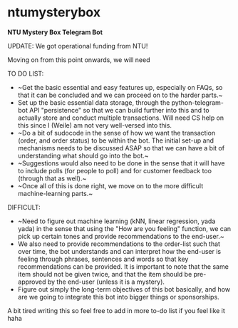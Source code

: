 # ntumysterybox
**NTU Mystery Box Telegram Bot**

UPDATE: We got operational funding from NTU!

Moving on from this point onwards, we will need 

TO DO LIST:

* ~Get the basic essential and easy features up, especially on FAQs, so that it can be concluded and we can proceed on to the harder parts.~
* Set up the basic essential data storage, through the python-telegram-bot API "persistence" so that we can build further into this and to actually store and conduct multiple transactions. Will need CS help on this since I (Weile) am not very well-versed into this.
* ~Do a bit of sudocode in the sense of how we want the transaction (order, and order status) to be within the bot. The initial set-up and mechanisms needs to be discussed ASAP so that we can have a bit of understanding what should go into the bot.~
* ~Suggestions would also need to be done in the sense that it will have to include polls (for people to poll) and for customer feedback too (through that as well).~
* ~Once all of this is done right, we move on to the more difficult machine-learning parts.~

DIFFICULT:
* ~Need to figure out machine learning (kNN, linear regression, yada yada) in the sense that using the "How are you feeling" function, we can pick up certain tones and provide recommendations to the end-user.~
* We also need to provide recommendations to the order-list such that over time, the bot understands and can interpret how the end-user is feeling through phrases, sentences and words so that key recommendations can be provided. It is important to note that the same item should not be given twice, and that the item should be pre-approved by the end-user (unless it is a mystery).
* Figure out simply the long-term objectives of this bot basically, and how are we going to integrate this bot into bigger things or sponsorships.

A bit tired writing this so feel free to add in more to-do list if you feel like it haha
